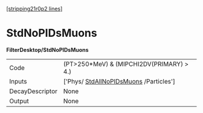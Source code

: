 [[stripping21r0p2 lines]](./stripping21r0p2-index)

# StdNoPIDsMuons

**FilterDesktop/StdNoPIDsMuons**

|                 |                                                                                 |
|-----------------|---------------------------------------------------------------------------------|
| Code            | (PT\>250\*MeV) & (MIPCHI2DV(PRIMARY) \> 4.)                                     |
| Inputs          | ['Phys/ [StdAllNoPIDsMuons](./stripping21r0p2-stdallnopidsmuons) /Particles'] |
| DecayDescriptor | None                                                                            |
| Output          | None                                                                            |
